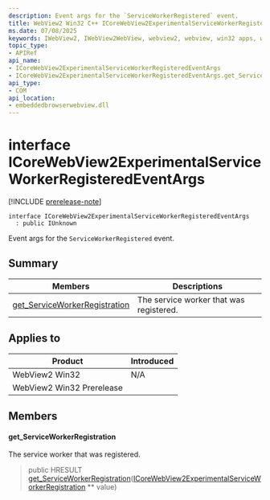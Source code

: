 ```yaml
---
description: Event args for the `ServiceWorkerRegistered` event.
title: WebView2 Win32 C++ ICoreWebView2ExperimentalServiceWorkerRegisteredEventArgs
ms.date: 07/08/2025
keywords: IWebView2, IWebView2WebView, webview2, webview, win32 apps, win32, edge, ICoreWebView2, ICoreWebView2Controller, browser control, edge html, ICoreWebView2ExperimentalServiceWorkerRegisteredEventArgs
topic_type: 
- APIRef
api_name:
- ICoreWebView2ExperimentalServiceWorkerRegisteredEventArgs
- ICoreWebView2ExperimentalServiceWorkerRegisteredEventArgs.get_ServiceWorkerRegistration
api_type:
- COM
api_location:
- embeddedbrowserwebview.dll
---
```


# interface ICoreWebView2ExperimentalServiceWorkerRegisteredEventArgs

[!INCLUDE [prerelease-note](../includes/prerelease-note.md)]

```
interface ICoreWebView2ExperimentalServiceWorkerRegisteredEventArgs
  : public IUnknown
```

Event args for the `ServiceWorkerRegistered` event.

## Summary

 Members                        | Descriptions
--------------------------------|---------------------------------------------
[get_ServiceWorkerRegistration](#get_serviceworkerregistration) | The service worker that was registered.

## Applies to

Product                         | Introduced
--------------------------------|---------------------------------------------
WebView2 Win32            |    N/A
WebView2 Win32 Prerelease |    

## Members

#### get_ServiceWorkerRegistration

The service worker that was registered.

> public HRESULT [get_ServiceWorkerRegistration](#get_serviceworkerregistration)([ICoreWebView2ExperimentalServiceWorkerRegistration](icorewebview2experimentalserviceworkerregistration.md#icorewebview2experimentalserviceworkerregistration) ** value)

